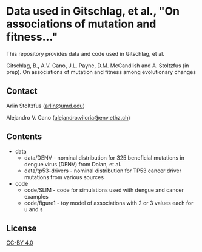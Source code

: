 # Data used in Gitschlag, et al., "On associations of mutation and fitness..." 

This repository provides data and code used in Gitschlag, et al.  

Gitschlag, B., A.V. Cano, J.L. Payne, D.M. McCandlish and A. Stoltzfus (in prep). On associations of mutation and fitness among evolutionary changes

## Contact 

Arlin Stoltzfus (arlin@umd.edu)

Alejandro V. Cano (alejandro.viloria@env.ethz.ch)

## Contents 

* data
   * data/DENV - nominal distribution for 325 beneficial mutations in dengue virus (DENV) from Dolan, et al. 
   * data/tp53-drivers - nominal distribution for TP53 cancer driver mutations from various sources
* code 
   * code/SLIM - code for simulations used with dengue and cancer examples
   * code/figure1 - toy model of associations with 2 or 3 values each for u and s

## License 

[CC-BY 4.0](https://creativecommons.org/licenses/by/4.0/)

